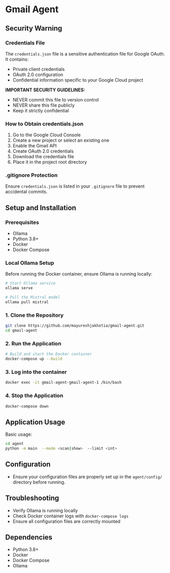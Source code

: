 # Gmail Agent

## Security Warning

### Credentials File
The `credentials.json` file is a sensitive authentication file for Google OAuth. It contains:
- Private client credentials
- OAuth 2.0 configuration
- Confidential information specific to your Google Cloud project

**IMPORTANT SECURITY GUIDELINES:**
- NEVER commit this file to version control
- NEVER share this file publicly
- Keep it strictly confidential

### How to Obtain credentials.json
1. Go to the Google Cloud Console
2. Create a new project or select an existing one
3. Enable the Gmail API
4. Create OAuth 2.0 credentials
5. Download the credentials file
6. Place it in the project root directory

### .gitignore Protection
Ensure `credentials.json` is listed in your `.gitignore` file to prevent accidental commits.

## Setup and Installation

### Prerequisites

- Ollama
- Python 3.8+
- Docker
- Docker Compose

### Local Ollama Setup

Before running the Docker container, ensure Ollama is running locally:

```bash
# Start Ollama service
ollama serve

# Pull the Mistral model
ollama pull mistral
```

### 1. Clone the Repository

```bash
git clone https://github.com/mayureshjakhotia/gmail-agent.git
cd gmail-agent
```

### 2. Run the Application

```bash
# Build and start the Docker container
docker-compose up --build
```
### 3. Log into the container

```bash
docker exec -it gmail-agent-gmail-agent-1 /bin/bash
```

### 4. Stop the Application

```bash
docker-compose down
```

## Application Usage

Basic usage:
```bash
cd agent
python -m main  --mode <scan|show>  --limit <int>
```

## Configuration

- Ensure your configuration files are properly set up in the `agent/config/` directory before running.

## Troubleshooting

- Verify Ollama is running locally
- Check Docker container logs with `docker-compose logs`
- Ensure all configuration files are correctly mounted

## Dependencies

- Python 3.8+
- Docker
- Docker Compose
- Ollama
